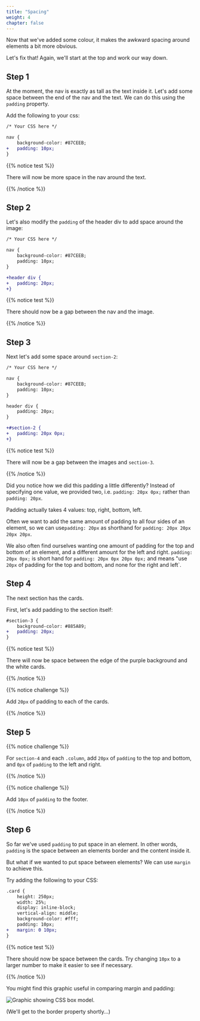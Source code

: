 ```yaml
---
title: "Spacing"
weight: 4
chapter: false
---
```


Now that we've added some colour, it makes the awkward spacing around elements a bit more obvious.

Let's fix that!
Again, we'll start at the top and work our way down.

## Step 1

At the moment, the nav is exactly as tall as the text inside it.
Let's add some space between the end of the nav and the text.
We can do this using the `padding` property.

Add the following to your css:

```diff
/* Your CSS here */

nav {
	background-color: #87CEEB;
+	padding: 10px;
}
```

{{% notice test %}}

There will now be more space in the nav around the text.

{{% /notice %}}

## Step 2

Let's also modify the `padding` of the header div to add space around the image:

```diff
/* Your CSS here */

nav {
	background-color: #87CEEB;
	padding: 10px;
}

+header div {
+	padding: 20px;
+}
```

{{% notice test %}}

There should now be a gap between the nav and the image.

{{% /notice %}}

## Step 3

Next let's add some space around `section-2`:

```diff
/* Your CSS here */

nav {
	background-color: #87CEEB;
	padding: 10px;
}

header div {
	padding: 20px;
}

+#section-2 {
+	padding: 20px 0px;
+}
```

{{% notice test %}}

There will now be a gap between the images and `section-3`.

{{% /notice %}}

Did you notice how we did this padding a little differently?
Instead of specifying one value, we provided two, i.e. `padding: 20px 0px;` rather than `padding: 20px`.

Padding actually takes 4 values: top, right, bottom, left.

Often we want to add the same amount of padding to all four sides of an element, so we can use`padding: 20px` as shorthand for `padding: 20px 20px 20px 20px`.

We also often find ourselves wanting one amount of padding for the top and bottom of an element, and a different amount for the left and right.
`padding: 20px 0px;` is short hand for `padding: 20px 0px 20px 0px;` and means "use `20px` of padding for the top and bottom, and none for the right and left`.

## Step 4

The next section has the cards.

First, let's add padding to the section itself:

```diff
#section-3 {
	background-color: #885A89;
+	padding: 20px;
}
```

{{% notice test %}}

There will now be space between the edge of the purple background and the white cards.

{{% /notice %}}

{{% notice challenge %}}

Add `20px` of padding to each of the cards.

{{% /notice %}}

## Step 5

{{% notice challenge %}}

For `section-4` and each `.column`, add `20px` of `padding` to the top and bottom, and `0px` of `padding` to the left and right.

{{% /notice %}}

{{% notice challenge %}}

Add `10px` of `padding` to the footer.

{{% /notice %}}


## Step 6

So far we've used `padding` to put space in an element.
In other words, `padding` is the space between an elements border and the content inside it.

But what if we wanted to put space between elements?
We can use `margin` to achieve this.

Try adding the following to your CSS:

```diff
.card {
	height: 250px;
	width: 25%;
	display: inline-block;
	vertical-align: middle;
	background-color: #fff;
	padding: 10px;
+	margin: 0 10px;
}
```

{{% notice test %}}

There should now be space between the cards. Try changing `10px` to a larger number to make it easier to see if necessary.

{{% /notice %}}

You might find this graphic useful in comparing margin and padding:

![Graphic showing CSS box model.](../../images/box_model.png)

(We'll get to the border property shortly...)
